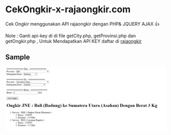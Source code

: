 # CekOngkir-x-rajaongkir.com
Cek Ongkir menggunakan API rajaongkir dengan PHP&amp; JQUERY AJAX :+1:

Note : Ganti api-key di di file getCity.php, getProvinsi.php dan getOngkir.php , Untuk Mendapatkan API KEY daftar di  [rajaongkir](https://rajaongkir.com/akun/daftar)

## Sample ##
![Sample](https://github.com/rizalrizal/CekOngkir-x-rajaongkir.com/blob/master/sample.png "Aplikasi Cek Ongkir")



